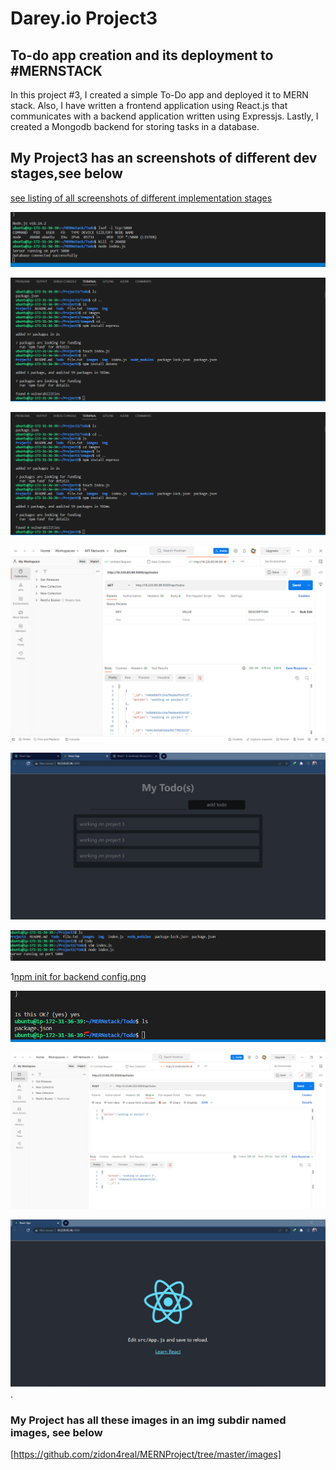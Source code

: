 # Darey.io Project3

## To-do app creation and its deployment to #MERNSTACK

In this project #3, I  created a simple To-Do app and deployed it to MERN stack. Also, I have written a frontend application using React.js that communicates with a backend application written using Expressjs. Lastly, I  created a Mongodb backend for storing tasks in a database.

## My Project3 has an screenshots of different dev stages,see below

[see listing of all screenshots of different implementation stages](https://github.com/zidon4real/MERNProject/tree/master/images)

<!-- Images -->
![backend configurn scx msg.png](https://github.com/zidon4real/MERNProject/blob/master/images/backend%20configurn%20scx%20msg.png)

![dotenv and express installation.png](https://github.com/zidon4real/MERNProject/blob/master/images/dotenv%20and%20express%20installation.png)

![express and dotenv installation.png](https://github.com/zidon4real/MERNProject/blob/master/images/express%20and%20dotenv%20installation.png)

![GET request Postman.png](https://github.com/zidon4real/MERNProject/blob/master/images/GET%20request%20Postman.png)

![My Todo(s) app created.png](https://github.com/zidon4real/MERNProject/blob/master/images/My%20Todo(s)%20app%20created.png)

![node js port 5000.png](https://github.com/zidon4real/MERNProject/blob/master/images/node%20js%20port%205000.png)

1[npm init for backend config.png](https://github.com/zidon4real/MERNProject/blob/master/images/npm%20init%20for%20backend%20config.png)

![package json installed.png](https://github.com/zidon4real/MERNProject/blob/master/images/package%20json%20installed.png)

![postman post request result.png](https://github.com/zidon4real/MERNProject/blob/master/images/postman%20post%20request%20result.png)

![react app dev.png](https://github.com/zidon4real/MERNProject/blob/master/images/react%20app%20dev.png).

### My Project has all these images in an img subdir named images, see below

[https://github.com/zidon4real/MERNProject/tree/master/images]
